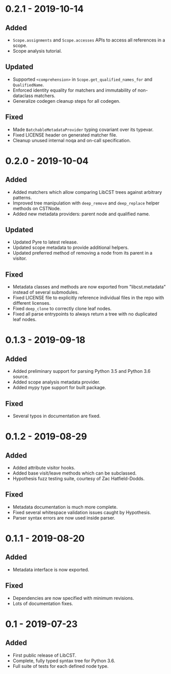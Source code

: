 # 0.2.1 - 2019-10-14

## Added

 - `Scope.assignments` and `Scope.accesses` APIs to access all references in a scope.
 - Scope analysis tutorial.

## Updated

 - Supported `<comprehension>` in `Scope.get_qualified_names_for` and `QualifiedName`.
 - Enforced identity equality for matchers and immutability of non-dataclass matchers.
 - Generalize codegen cleanup steps for all codegen.

## Fixed
 - Made `BatchableMetadataProvider` typing covariant over its typevar.
 - Fixed LICENSE header on generated matcher file.
 - Cleanup unused internal noqa and on-call specification.

# 0.2.0 - 2019-10-04

## Added

 - Added matchers which allow comparing LibCST trees against arbitrary patterns.
 - Improved tree manipulation with `deep_remove` and `deep_replace` helper methods on CSTNode.
 - Added new metadata providers: parent node and qualified name.

## Updated

 - Updated Pyre to latest release.
 - Updated scope metadata to provide additional helpers.
 - Updated preferred method of removing a node from its parent in a visitor.

## Fixed

 - Metadata classes and methods are now exported from "libcst.metadata" instead of several submodules.
 - Fixed LICENSE file to explicitly reference individual files in the repo with different licenses.
 - Fixed `deep_clone` to correctly clone leaf nodes.
 - Fixed all parse entrypoints to always return a tree with no duplicated leaf nodes.

# 0.1.3 - 2019-09-18

## Added

 - Added preliminary support for parsing Python 3.5 and Python 3.6 source.
 - Added scope analysis metadata provider.
 - Added mypy type support for built package.

## Fixed

 - Several typos in documentation are fixed.

# 0.1.2 - 2019-08-29

## Added

 - Added attribute visitor hooks.
 - Added base visit/leave methods which can be subclassed.
 - Hypothesis fuzz testing suite, courtesy of Zac Hatfield-Dodds.

## Fixed

 - Metadata documentation is much more complete.
 - Fixed several whitespace validation issues caught by Hypothesis.
 - Parser syntax errors are now used inside parser.

# 0.1.1 - 2019-08-20

## Added

- Metadata interface is now exported.

## Fixed

- Dependencies are now specified with minimum revisions.
- Lots of documentation fixes.

# 0.1 - 2019-07-23

## Added

 - First public release of LibCST.
 - Complete, fully typed syntax tree for Python 3.6.
 - Full suite of tests for each defined node type.
